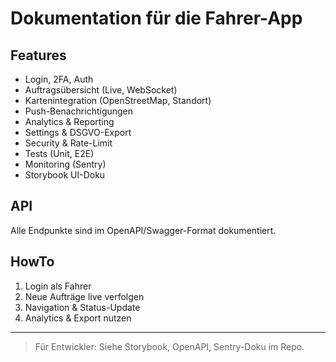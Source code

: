 # Dokumentation für die Fahrer-App

## Features
- Login, 2FA, Auth
- Auftragsübersicht (Live, WebSocket)
- Kartenintegration (OpenStreetMap, Standort)
- Push-Benachrichtigungen
- Analytics & Reporting
- Settings & DSGVO-Export
- Security & Rate-Limit
- Tests (Unit, E2E)
- Monitoring (Sentry)
- Storybook UI-Doku

## API
Alle Endpunkte sind im OpenAPI/Swagger-Format dokumentiert.

## HowTo
1. Login als Fahrer
2. Neue Aufträge live verfolgen
3. Navigation & Status-Update
4. Analytics & Export nutzen

---

> Für Entwickler: Siehe Storybook, OpenAPI, Sentry-Doku im Repo.

